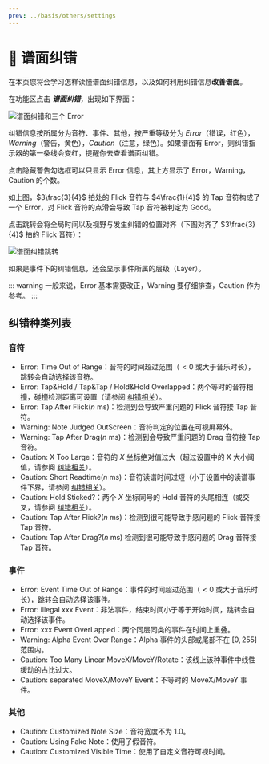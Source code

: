 ```yaml
---
prev: ../basis/others/settings
---
```


# 🌟 谱面纠错

在本页您将会学习怎样读懂谱面纠错信息，以及如何利用纠错信息**改善谱面**。

在功能区点击 ***谱面纠错***，出现如下界面：

![谱面纠错和三个 Error](/assets/imgs/contents/谱面纠错和三个Error.avif)

纠错信息按所属分为音符、事件、其他，按严重等级分为 *Error*（错误，红色），*Warning*（警告，黄色），*Caution*（注意，绿色）。如果谱面有 Error，则纠错指示器的第一条线会变红，提醒你去查看谱面纠错。

点击隐藏警告勾选框可以只显示 Error 信息，其上方显示了 Error，Warning，Caution 的个数。

如上图，$3\frac{3}{4}$ 拍处的 Flick 音符与 $4\frac{1}{4}$ 的 Tap 音符构成了一个 Error，对 Flick 音符的点滑会导致 Tap 音符被判定为 Good。

点击跳转会将全局时间以及视野与发生纠错的位置对齐（下图对齐了 $3\frac{3}{4}$ 拍的 Flick 音符）：

![谱面纠错跳转](/assets/imgs/contents/谱面纠错跳转.avif)

如果是事件下的纠错信息，还会显示事件所属的层级（Layer）。

::: warning
一般来说，Error 基本需要改正，Warning 要仔细排查，Caution 作为参考。
:::

## 纠错种类列表

### 音符

- Error: Time Out of Range：音符的时间超过范围（$< 0$ 或大于音乐时长），跳转会自动选择该音符。
- Error: Tap&Hold / Tap&Tap / Hold&Hold Overlapped：两个等时的音符相撞，碰撞检测距离可设置（请参阅 [纠错相关](../basis/others/settings.md#纠错相关-待考究与修缮)）。
- Error: Tap After Flick($n$ ms)：检测到会导致严重问题的 Flick 音符接 Tap 音符。
- Warning: Note Judged OutScreen：音符判定的位置在可视屏幕外。
- Warning: Tap After Drag($n$ ms)：检测到会导致严重问题的 Drag 音符接 Tap 音符。
- Caution: X Too Large：音符的 $X$ 坐标绝对值过大（超过设置中的 X 大小阈值，请参阅 [纠错相关](../basis/others/settings.md#纠错相关-待考究与修缮)）。
- Caution: Short Readtime($n$ ms)：音符读谱时间过短（小于设置中的读谱事件下界，请参阅 [纠错相关](../basis/others/settings.md#纠错相关-待考究与修缮)）。
- Caution: Hold Sticked?：两个 $X$ 坐标同号的 Hold 音符的头尾相连（或交叉，请参阅 [纠错相关](../basis/others/settings.md#纠错相关-待考究与修缮)）。
- Caution: Tap After Flick?($n$ ms)：检测到很可能导致手感问题的 Flick 音符接 Tap 音符。
- Caution: Tap After Drag?($n$ ms) 检测到很可能导致手感问题的 Drag 音符接 Tap 音符。

### 事件

- Error: Event Time Out of Range：事件的时间超过范围（$< 0$ 或大于音乐时长），跳转会自动选择该事件。
- Error: illegal xxx Event：非法事件，结束时间小于等于开始时间，跳转会自动选择该事件。
- Error: xxx Event OverLapped：两个同层同类的事件在时间上重叠。
- Warning: Alpha Event Over Range：Alpha 事件的头部或尾部不在 $[0,255]$ 范围内。
- Caution: Too Many Linear MoveX/MoveY/Rotate：该线上该种事件中线性缓动的占比过大。
- Caution: separated MoveX/MoveY Event：不等时的 MoveX/MoveY 事件。

### 其他

- Caution: Customized Note Size：音符宽度不为 1.0。
- Caution: Using Fake Note：使用了假音符。
- Caution: Customized Visible Time：使用了自定义音符可视时间。
